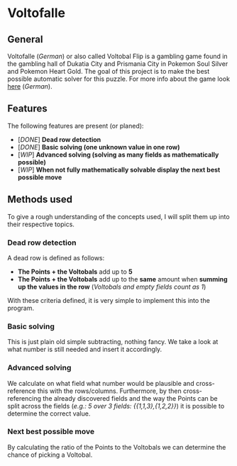 # Voltofalle
## General
Voltofalle (*German*) or also called Voltobal Flip is a gambling game found in the gambling hall of Dukatia City and Prismania City in Pokemon Soul Silver and Pokemon Heart Gold.
The goal of this project is to make the best possible automatic solver for this puzzle. For more info about the game look [here](https://www.bisafans.de/spiele/editionen/heartgold-soulsilver/voltofalle.php) (*German*).

## Features
The following features are present (or planed):
+ [*DONE*] **Dead row detection**
+ [*DONE*] **Basic solving (one unknown value in one row)**
+ [*WIP*] **Advanced solving (solving as many fields as mathematically possible)**
+ [*WIP*] **When not fully mathematically solvable display the next best possible move**

## Methods used
To give a rough understanding of the concepts used, I will split them up into their respective topics.

### Dead row detection
A dead row is defined as follows:
+ **The Points + the Voltobals** add up to **5**
+ **The Points + the Voltobals** add up to the **same** amount when **summing up the values in the row** (*Voltobals and empty fields count as 1*)

With these criteria defined, it is very simple to implement this into the program.

### Basic solving
This is just plain old simple subtracting, nothing fancy. We take a look at what number is still needed and insert it accordingly.

### Advanced solving
We calculate on what field what number would be plausible and cross-reference this with the rows/columns.
Furthermore, by then cross-referencing the already discovered fields and the way the Points can be split across the fields (*e.g.: 5 over 3 fields: {{1,1,3},{1,2,2}}*) it is possible to determine the correct value.

### Next best possible move
By calculating the ratio of the Points to the Voltobals we can determine the chance of picking a Voltobal.